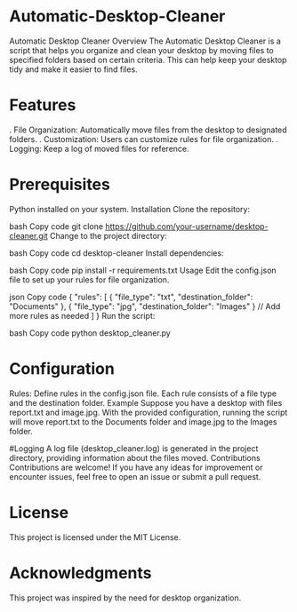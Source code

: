# Automatic-Desktop-Cleaner
Automatic Desktop Cleaner Overview The Automatic Desktop Cleaner is a script that helps you organize and clean your desktop by moving files to specified folders based on certain criteria. This can help keep your desktop tidy and make it easier to find files.
# Features
. File Organization: Automatically move files from the desktop to designated folders.
. Customization: Users can customize rules for file organization.
. Logging: Keep a log of moved files for reference.

# Prerequisites
Python installed on your system.
Installation
Clone the repository:

bash
Copy code
git clone https://github.com/your-username/desktop-cleaner.git
Change to the project directory:

bash
Copy code
cd desktop-cleaner
Install dependencies:

bash
Copy code
pip install -r requirements.txt
Usage
Edit the config.json file to set up your rules for file organization.

json
Copy code
{
  "rules": [
    {
      "file_type": "txt",
      "destination_folder": "Documents"
    },
    {
      "file_type": "jpg",
      "destination_folder": "Images"
    }
    // Add more rules as needed
  ]
}
Run the script:

bash
Copy code
python desktop_cleaner.py
# Configuration
Rules: Define rules in the config.json file. Each rule consists of a file type and the destination folder.
Example
Suppose you have a desktop with files report.txt and image.jpg. With the provided configuration, running the script will move report.txt to the Documents folder and image.jpg to the Images folder.

#Logging
A log file (desktop_cleaner.log) is generated in the project directory, providing information about the files moved.
Contributions
Contributions are welcome! If you have any ideas for improvement or encounter issues, feel free to open an issue or submit a pull request.

# License
This project is licensed under the MIT License.

# Acknowledgments
This project was inspired by the need for desktop organization.
